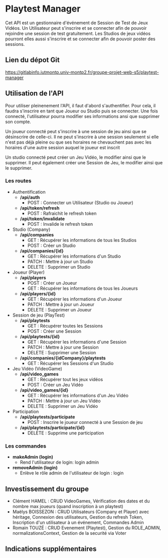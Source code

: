 # Playtest Manager

Cet API est un gestionnaire d'événement de Session de Test de Jeux Vidéos. Un Utilisateur peut s'inscrire et se connecter afin de pouvoir rejoindre une session de test gratuitement. Les Studios de jeux vidéos pourront elles aussi s'inscrire et se connecter afin de pouvoir poster des sessions.

## Lien du dépot Git

https://gitlabinfo.iutmontp.univ-montp2.fr/groupe-projet-web-s5/playtest-manager

## Utilisation de l'API

Pour utiliser pleinenement l'API, il faut d'abord s'authentifier. Pour cela, il faudra s'inscrire en tant que Joueur ou Studio puis se connecter. Une fois connecté, l'utilisateur pourra modifier ses informations ansi que supprimer son compte.
<p>
Un joueur connecté peut s'inscrire à une session de jeu ainsi que se désinscrire de celle-ci. Il ne peut s'inscrire à une session seulement si elle n'est pas déjà pleine ou que ses horaires ne chevauchent pas avec les horaires d'une autre session auquel le joueur est inscrit
</p>
<p>
Un studio connecté peut créer un Jeu Vidéo, le modifier ainsi que le supprimer. Il peut également créer une Session de Jeu, le modifier ainsi que le supprimer.
</p>


### Les routes

- Authentification
    - **/api/auth**
        - POST : Connecter un Utilisateur (Studio ou Joueur)
    - **/api/token/refresh**
        - POST : Rafraichit le refresh token
    - **/api/token/invalidate**
        - POST : Invalide le refresh token
- Studio (Company)
    - **/api/companies**
        - GET : Récupérer les informations de tous les Studios
        - POST : Créer un Studio
    - **/api/companies/{id}**
        - GET : Récupérer les informations d'un Studio
        - PATCH : Mettre à jour un Studio
        - DELETE : Supprimer un Studio
- Joueur (Player)
    - **/api/players**
        - POST : Créer un Joueur
        - GET : Récupérer les informations de tous les Joueurs
    - **/api/players/{id}**
        - GET : Récupérer les informations d'un Joueur
        - PATCH : Mettre à jour un Joueur
        - DELETE : Supprimer un Joueur
- Session de jeu (PlayTest)
    - **/api/playtests**
        - GET : Récupérer toutes les Sessions
        - POST : Créer une Session
    - **/api/playtests/{id}**
        - GET : Récupérer les informations d'une Session
        - PATCH : Mettre à jour une Session
        - DELETE : Supprimer une Session
    - **/api/companies/{idCompany}/playtests**
        - GET : Récupérer les Sessions d'un Studio
- Jeu Vidéo (VideoGame)
    - **/api/video_games**
        - GET : Récupérer tout les jeux vidéos
        - POST : Créer un Jeu Vidéo
    - **/api/video_games/{id}**
        - GET : Récupérer les informations d'un Jeu Vidéo
        - PATCH : Mettre à jour un Jeu Vidéo
        - DELETE : Supprimer un Jeu Vidéo
- Participation
    - **/api/playtests/participate**
        - POST : Inscrire le joueur connecté à une Session de jeu
    - **/api/playtests/participate/{id}**
        - DELETE : Supprime une participation

### Les commandes

- **makeAdmin (login)**
    - Rend l'utilisateur de login: login admin
- **removeAdmin (login)**
    - Enlève le rôle admin de l'utilisateur de login : login

## Investissement du groupe

- Clément HAMEL : CRUD VideoGames, Vérification des dates et du nombre max joueurs (quand inscription à un playtest)
- Maëlys BOISSEZON : CRUD Utilisateurs (Company et Player) avec héritage, Connexion des utilisateurs, Gestion du refresh Token, Inscription d'un utilisateur à un événement, Commandes Admin
- Romain TOUZÉ : CRUD Evenement (Playtest), Gestion du ROLE_ADMIN, normalizationsContext, Gestion de la securité via Voter

## Indications supplémentaires


